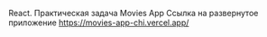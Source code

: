React. Практическая задача Movies App
Ссылка на развернутое приложение https://movies-app-chi.vercel.app/
